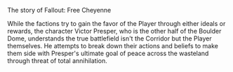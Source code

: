 The story of Fallout: Free Cheyenne 

While the factions try to gain the favor of the Player through either ideals or rewards, the character Victor Presper, who is the other half of the Boulder Dome, understands the true battlefield isn't the Corridor but the Player themselves. He attempts to break down their actions and beliefs to make them side with Presper's ultimate goal of peace across the wasteland through threat of total annihilation. 